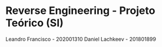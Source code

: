 # Reverse Engineering - Projeto Teórico (SI)

Leandro Francisco - 202001310
Daniel Lachkeev - 201801899


